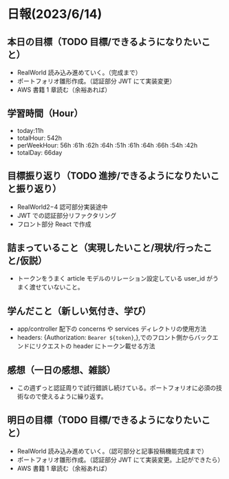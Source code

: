 # 日報(2023/6/14)

## 本日の目標（TODO 目標/できるようになりたいこと）

- RealWorld 読み込み進めていく。（完成まで）
- ポートフォリオ雛形作成。（認証部分 JWT にて実装変更）
- AWS 書籍 1 章読む（余裕あれば）

## 学習時間（Hour）

- today:11h
- totalHour: 542h
- perWeekHour: 56h :61h :62h :64h :51h :61h :64h :66h :54h :42h
- totalDay: 66day

## 目標振り返り（TODO 進捗/できるようになりたいこと振り返り）

- RealWorld2−4 認可部分実装途中
- JWT での認証部分リファクタリング
- フロント部分 React で作成

## 詰まっていること（実現したいこと/現状/行ったこと/仮説）

- トークンをうまく article モデルのリレーション設定している user_id がうまく渡せていないこと。

## 学んだこと（新しい気付き、学び）

- app/controller 配下の concerns や services ディレクトリの使用方法
- headers: {Authorization: `Bearer ${token}`,},でのフロント側からバックエンドにリクエストの header にトークン載せる方法

## 感想（一日の感想、雑談）

- この週ずっと認証周りで試行錯誤し続けている。ポートフォリオに必須の技術なので使えるように繰り返す。

## 明日の目標（TODO 目標/できるようになりたいこと）

- RealWorld 読み込み進めていく。（認可部分と記事投稿機能完成まで）
- ポートフォリオ雛形作成。（認証部分 JWT にて実装変更。上記ができたら）
- AWS 書籍 1 章読む（余裕あれば）
